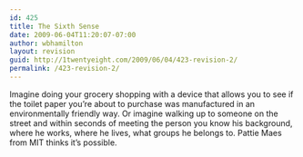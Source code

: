 ```yaml
---
id: 425
title: The Sixth Sense
date: 2009-06-04T11:20:07-07:00
author: wbhamilton
layout: revision
guid: http://1twentyeight.com/2009/06/04/423-revision-2/
permalink: /423-revision-2/
---
```

Imagine doing your grocery shopping with a device that allows you to see if the toilet paper you&#8217;re about to purchase was manufactured in an environmentally friendly way. Or imagine walking up to someone on the street and within seconds of meeting the person you know his background, where he works, where he lives, what groups he belongs to. Pattie Maes from MIT thinks it&#8217;s possible.  
